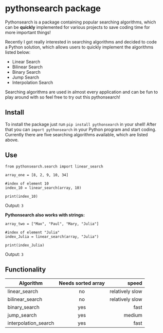 pythonsearch package
====================


Pythonsearch is a package containing popular searching algorithms, which can be **quickly** implemented for various projects to save coding time for more important things! 

Recently I got really interested in searching algorithms and decided to code a Python solution, which allows users to quickly implement the algorithms listed below:
* Linear Search
* Bilinear Search
* Binary Search
* Jump Search
* Interpolation Search

Searching algorithms are used in almost every application and can be fun to play around with so feel free to try out this pythonsearch!

Install
--------------

To install the package just run `pip install pythonsearch` in your shell!
After that you can `import pythonsearch` in your Python program and start coding.
Currently there are five searching algorithms available, which are listed above.

Use
---

```
from pythonsearch.search import linear_search

array_one = [8, 2, 9, 10, 34]

#index of element 10
index_10 = linear_search(array, 10)

print(index_10)

```
Output: `3`

**Pythonsearch also works with strings:**

```
array_two = ["Max", "Paul", "Mary, "Julia"]

#index of element "Julia"
index_Julia = linear_search(array, "Julia")

print(index_Julia)
```
Output: `3`

Functionality
-------------
| Algorithm     | Needs sorted array           | speed  |
| ------------- |:-------------:| -----:|
| linear_search     | no| relatively slow |
| bilinear_search    | no      |   relatively slow |
| binary_search | yes     |  fast |
| jump_search     | yes | medium |
| interpolation_search    | yes    |   fast |
